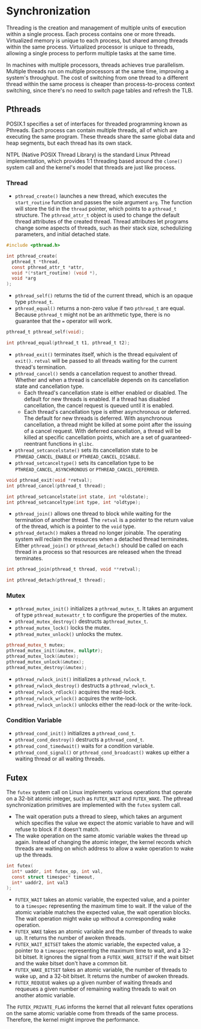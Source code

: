# Synchronization

Threading is the creation and management of multiple units of execution within a single process. Each process contains one or more threads. Virtualized memory is unique to each process, but shared among threads within the same process. Virtualized processor is unique to threads, allowing a single process to perform multiple tasks at the same time.

In machines with multiple processors, threads achieves true parallelism. Multiple threads run on multiple processors at the same time, improving a system's throughput. The cost of switching from one thread to a different thread within the same process is cheaper than process-to-process context switching, since there's no need to switch page tables and refresh the TLB.

## Pthreads

POSIX.1 specifies a set of interfaces for threaded programming known as Pthreads. Each process can contain multiple threads, all of which are executing the same program. These threads share the same global data and heap segments, but each thread has its own stack.

NTPL (Native POSIX Thread Library) is the standard Linux Pthread implementation, which provides 1:1 threading based around the `clone()` system call and the kernel's model that threads are just like process.

### Thread

- `pthread_create()` launches a new thread, which executes the `start_routine` function and passes the sole argument `arg`. The function will store the tid in the `thread` pointer, which points to a `pthread_t` structure. The `pthread_attr_t` object is used to change the default thread attributes of the created thread. Thread attributes let programs change some aspects of threads, such as their stack size, schedulizing parameters, and initial detached state.

```c
#include <pthread.h>

int pthread_create(
  pthread_t *thread,
  const pthread_attr_t *attr,
  void *(*start_routine) (void *),
  void *arg
);
```

- `pthread_self()` returns the tid of the current thread, which is an opaque type `pthread_t`.
- `pthread_equal()` returns a non-zero value if two `pthread_t` are equal. Because `pthread_t` might not be an arithmetic type, there is no guarantee that the `=` operator will work.

```c
pthread_t pthread_self(void);

int pthread_equal(pthread_t t1, pthread_t t2);
```

- `pthread_exit()` terminates itself, which is the thread equivalent of `exit()`. `retval` will be passed to all threads waiting for the current thread's termination.
- `pthread_cancel()` sends a cancellation request to another thread. Whether and when a thread is cancellable depends on its cancellation state and cancellation type.
  - Each thread's cancellation state is either enabled or disabled. The default for new threads is enabled. If a thread has disabled cancellation, the cancel request is queued until it is enabled.
  - Each thread's cancellation type is either asynchronous or deferred. The default for new threads is deferred. With asynchronous cancellation, a thread might be killed at some point after the issuing of a cancel request. With deferred cancellation, a thread will be killed at specific cancellation points, which are a set of guaranteed-reentrant functions in `glibc`.
- `pthread_setcancelstate()` sets its cancellation state to be `PTHREAD_CANCEL_ENABLE` or `PTHREAD_CANCEL_DISABLE`.
- `pthread_setcanceltype()` sets its cancellation type to be `PTHREAD_CANCEL_ASYNCHRONOUS` or `PTHREAD_CANCEL_DEFERRED`.

```c
void pthread_exit(void *retval);
int pthread_cancel(pthread_t thread);

int pthread_setcancelstate(int state, int *oldstate);
int pthread_setcanceltype(int type, int *oldtype);
```

- `pthread_join()` allows one thread to block while waiting for the termination of another thread. The `retval` is a pointer to the return value of the thread, which is a pointer to the `void` type.
- `pthread_detach()` makes a thread no longer joinable. The operating system will reclaim the resources when a detached thread terminates. Either `pthread_join()` or `pthread_detach()` should be called on each thread in a process so that resources are released when the thread terminates.

```c
int pthread_join(pthread_t thread, void **retval);

int pthread_detach(pthread_t thread);
```

### Mutex

- `pthread_mutex_init()` initializes a `pthread_mutex_t`. It takes an argument of type `pthread_mutexattr_t` to configure the properties of the mutex.
- `pthread_mutex_destroy()` destructs a`pthread_mutex_t`.
- `pthread_mutex_lock()` locks the mutex.
- `pthread_mutex_unlock()` unlocks the mutex.

```cpp
pthread_mutex_t mutex;
pthread_mutex_init(&mutex, nullptr);
pthread_mutex_lock(&mutex);
pthread_mutex_unlock(&mutex);
pthread_mutex_destroy(&mutex);
```

- `pthread_rwlock_init()` initializes a `pthread_rwlock_t`.
- `pthread_rwlock_destroy()` destructs a `pthread_rwlock_t`.
- `pthread_rwlock_rdlock()` acquires the read-lock.
- `pthread_rwlock_wrlock()` acquires the write-lock.
- `pthread_rwlock_unlock()` unlocks either the read-lock or the write-lock.

### Condition Variable

- `pthread_cond_init()` initializes a `pthread_cond_t`.
- `pthread_cond_destroy()` destructs a `pthread_cond_t`.
- `pthread_cond_timedwait()` waits for a condition variable.
- `pthread_cond_signal()` or `pthread_cond_broadcast()` wakes up either a waiting thread or all waiting threads.

## Futex

The `futex` system call on Linux implements various operations that operate on a 32-bit atomic integer, such as `FUTEX_WAIT` and `FUTEX_WAKE`. The pthread synchronization primitives are implemented with the `futex` system call.

- The wait operation puts a thread to sleep, which takes an argument which specifies the value we expect the atomic variable to have and will refuse to block if it doesn't match.
- The wake operation on the same atomic variable wakes the thread up again. Instead of changing the atomic integer, the kernel records which threads are waiting on which address to allow a wake operation to wake up the threads.

```c
int futex(
  int* uaddr, int futex_op, int val,
  const struct timespec* timeout,
  int* uaddr2, int val3
);
```

- `FUTEX_WAIT` takes an atomic variable, the expected value, and a pointer to a `timespec` representing the maximum time to wait. If the value of the atomic variable matches the expected value, the wait operation blocks. The wait operation might wake up without a corresponding wake operation.
- `FUTEX_WAKE` takes an atomic variable and the number of threads to wake up. It returns the number of awoken threads.
- `FUTEX_WAIT_BITSET` takes the atomic variable, the expected value, a pointer to a `timespec` representing the maximum time to wait, and a 32-bit bitset. It ignores the signal from a `FUTEX_WAKE_BITSET` if the wait bitset and the wake bitset don't have a common bit.
- `FUTEX_WAKE_BITSET` takes an atomic variable, the number of threads to wake up, and a 32-bit bitset. It returns the number of awoken threads.
- `FUTEX_REQUEUE` wakes up a given number of waiting threads and requeues a given number of remaining waiting threads to wait on another atomic variable.

The `FUTEX_PRIVATE_FLAG` informs the kernel that all relevant futex operations on the same atomic variable come from threads of the same process. Therefore, the kernel might improve the performance.

